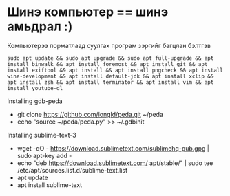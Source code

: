 # Шинэ компьютер == шинэ амьдрал :)
Компьютерээ порматлаад суулгах програм зэргийг багцлан бэлтгэв

`
sudo apt update && sudo apt upgrade && sudo apt full-upgrade && apt install binwalk && apt install foremost && apt install git && apt install exiftool && apt install && apt install pngcheck && apt install wine-development && apt install default-jdk && apt install xclip && apt install zsh && apt install terminator && apt install vim && apt install youtube-dl
`

Installing gdb-peda
 * git clone https://github.com/longld/peda.git ~/peda
 * echo "source ~/peda/peda.py" >> ~/.gdbinit
 
Installing sublime-text-3
 * wget -qO - https://download.sublimetext.com/sublimehq-pub.gpg | sudo apt-key add -
 * echo "deb https://download.sublimetext.com/ apt/stable/" | sudo tee /etc/apt/sources.list.d/sublime-text.list
 * apt update
 * apt install sublime-text

